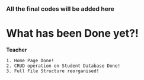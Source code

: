 <h3> All the final codes will be added here </h3> 

# What has been Done yet?!

**Teacher** 

    1. Home Page Done!
    2. CRUD operation on Student Database Done!
    3. Full File Structure reorganised!